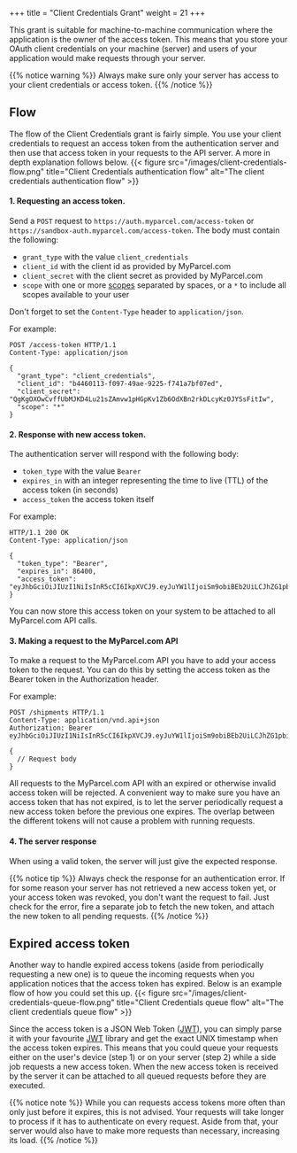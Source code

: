 +++
title = "Client Credentials Grant"
weight = 21
+++

This grant is suitable for machine-to-machine communication where the application is the owner of the access token. This means that you store your OAuth client credentials on your machine (server) and users of your application would make requests through your server.

{{% notice warning %}}
Always make sure only your server has access to your client credentials or access token.
{{% /notice %}} 

## Flow
The flow of the Client Credentials grant is fairly simple. You use your client credentials to request an access token from the authentication server and then use that access token in your requests to the API server. A more in depth explanation follows below.
{{< figure src="/images/client-credentials-flow.png" title="Client Credentials authentication flow" alt="The client credentials authentication flow" >}}

#### 1. Requesting an access token.
Send a `POST` request to `https://auth.myparcel.com/access-token` or `https://sandbox-auth.myparcel.com/access-token`. The body must contain the following:

- `grant_type` with the value `client_credentials`
- `client_id` with the client id as provided by MyParcel.com
- `client_secret` with the client secret as provided by MyParcel.com
- `scope` with one or more [scopes](/api/authentication/scopes) separated by spaces, or a `*` to include all scopes available to your user

Don't forget to set the `Content-Type` header to `application/json`.

For example:
```http
POST /access-token HTTP/1.1
Content-Type: application/json

{
  "grant_type": "client_credentials",
  "client_id": "b4460113-f097-49ae-9225-f741a7bf07ed",
  "client_secret": "QgKgOXOwCvffUbMJKD4Lu21sZAmvw1pHGpKv1Zb6OdXBn2rkDLcyKz0JYSsFitIw",
  "scope": "*"
}
```

#### 2. Response with new access token.
The authentication server will respond with the following body:

- `token_type` with the value `Bearer`
- `expires_in` with an integer representing the time to live (TTL) of the access token (in seconds)
- `access_token` the access token itself

For example:
```http
HTTP/1.1 200 OK
Content-Type: application/json

{
  "token_type": "Bearer",
  "expires_in": 86400,
  "access_token": "eyJhbGciOiJIUzI1NiIsInR5cCI6IkpXVCJ9.eyJuYW1lIjoiSm9obiBEb2UiLCJhZG1pbiI6dHJ1ZX0.OLvs36KmqB9cmsUrMpUutfhV52_iSz4bQMYJjkI_TLQ"
}
```

You can now store this access token on your system to be attached to all MyParcel.com API calls.

#### 3. Making a request to the MyParcel.com API
To make a request to the MyParcel.com API you have to add your access token to the request. You can do this by setting the access token as the Bearer token in the Authorization header.

For example:
```http
POST /shipments HTTP/1.1
Content-Type: application/vnd.api+json
Authorization: Bearer eyJhbGciOiJIUzI1NiIsInR5cCI6IkpXVCJ9.eyJuYW1lIjoiSm9obiBEb2UiLCJhZG1pbiI6dHJ1ZX0.OLvs36KmqB9cmsUrMpUutfhV52_iSz4bQMYJjkI_TLQ

{
  // Request body
}
```

All requests to the MyParcel.com API with an expired or otherwise invalid access token will be rejected. A convenient way to make sure you have an access token that has not expired, is to let the server periodically request a new access token before the previous one expires. The overlap between the different tokens will not cause a problem with running requests.

#### 4. The server response
When using a valid token, the server will just give the expected response.

{{% notice tip %}}
Always check the response for an authentication error. If for some reason your server has not retrieved a new access token yet, or your access token was revoked, you don't want the request to fail. Just check for the error, fire a separate job to fetch the new token, and attach the new token to all pending requests.
{{% /notice %}}

## Expired access token
Another way to handle expired access tokens (aside from periodically requesting a new one) is to queue the incoming requests when you application notices that the access token has expired. Below is an example flow of how you could set this up.
{{< figure src="/images/client-credentials-queue-flow.png" title="Client Credentials queue flow" alt="The client credentials queue flow" >}}

Since the access token is a JSON Web Token ([JWT](https://jwt.io)), you can simply parse it with your favourite [JWT](https://jwt.io) library and get the exact UNIX timestamp when the access token expires. This means that you could queue your requests either on the user's device (step 1) or on your server (step 2) while a side job requests a new access token. When the new access token is received by the server it can be attached to all queued requests before they are executed.

{{% notice note %}}
While you can requests access tokens more often than only just before it expires, this is not advised. Your requests will take longer to process if it has to authenticate on every request. Aside from that, your server would also have to make more requests than necessary, increasing its load.
{{% /notice %}}
